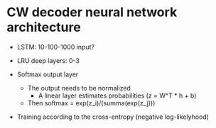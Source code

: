 # CW decoder neural network architecture

- LSTM: 10-100-1000 input?
- LRU deep layers: 0-3
- Softmax output layer
  - The output needs to be normalized
    - A linear layer estimates probabilities (z = W^T * h + b)
   - Then softmax = exp(z_i)/(summa(exp(z_j)))

- Training according to the cross-entropy (negative log-likelyhood)

